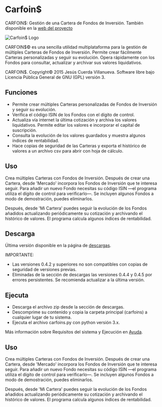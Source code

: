 # Carfoin$

CARFOIN$: Gestión de una Cartera de Fondos de Inversión. También disponible en la [web del proyecto](http://www.carfoins.esy.es)

![Carfoin$ Logo](http://www.carfoins.esy.es/data/_uploaded/image/carfoins.gif)

CARFOIN$© es una sencilla utilidad multiplataforma para la gestión de múltiples Carteras de Fondos de Inversión. Permite crear fácilmente Carteras personalizadas y seguir su evolución. Opera rápidamente con los Fondos para consultar, actualizar y archivar sus valores liquidativos.

CARFOIN$. Copyright© 2015 Jesús Cuerda Villanueva. Software libre bajo Licencia Pública General de GNU (GPL) versión 3.

## Funciones

- Permite crear múltiples Carteras personalizadas de Fondos de Inversión y seguir su evolución.
- Verifica el código ISIN de los Fondos con el dígito de control.
- Actualiza vía internet la última cotización y archiva los valores liquidativos. Permite editar los valores e incorporar el capital de suscripción.
- Consulta la evolución de los valores guardados y muestra algunos índices de rentabilidad.
- Hace copias de seguridad de las Carteras y exporta el histórico de valores a un archivo csv para abrir con hoja de cálculo.

## Uso

Crea múltiples Carteras con Fondos de Inversión. Después de crear una Cartera, desde 'Mercado' incorpora los Fondos de Inversión que te interesa seguir. Para añadir un nuevo Fondo necesitas su código ISIN —el programa utiliza el dígito de control para verificarlo—. Se incluyen algunos Fondos a modo de demostración, puedes eliminarlos.

Después, desde 'Mi Cartera' puedes seguir la evolución de los Fondos añadidos actualizando periódicamente su cotización y archivando el histórico de valores. El programa calcula algunos índices de rentabilidad.

## Descarga

Última versión disponible en  la página de [descargas](https://webierta.github.io/carfoins/#!descarga.md).

IMPORTANTE:

- Las versiones 0.4.2 y superiores no son compatibles con copias de seguridad de versiones previas.
- Eliminadas de la sección de descargas las versiones 0.4.4 y 0.4.5 por errores persistentes. Se recomienda actualizar a la última versión.

## Ejecuta

- Descarga el archivo zip desde la sección de descargas.
- Descomprime su contenido y copia la carpeta principal (carfoins) a cualquier lugar de tu sistema.
- Ejecuta el archivo carfoins.py con python versión 3.x.

Más información sobre Requisitos del sistema y Ejecución en [Ayuda](https://webierta.github.io/carfoins/#!about.md).

## Uso

Crea múltiples Carteras con Fondos de Inversión. Después de crear una Cartera, desde 'Mercado' incorpora los Fondos de Inversión que te interesa seguir. Para añadir un nuevo Fondo necesitas su código ISIN —el programa utiliza el dígito de control para verificarlo—. Se incluyen algunos Fondos a modo de demostración, puedes eliminarlos.

Después, desde 'Mi Cartera' puedes seguir la evolución de los Fondos añadidos actualizando periódicamente su cotización y archivando el histórico de valores. El programa calcula algunos índices de rentabilidad.


